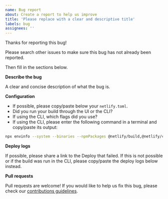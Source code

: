 ```yaml
---
name: Bug report
about: Create a report to help us improve
title: 'Please replace with a clear and descriptive title'
labels: bug
assignees: ''
---
```


Thanks for reporting this bug!

Please search other issues to make sure this bug has not already been reported.

Then fill in the sections below.

**Describe the bug**

A clear and concise description of what the bug is.

**Configuration**

- If possible, please copy/paste below your `netlify.toml`.
- Did you run your build through the UI or the CLI?
- If using the CLI, which flags did you use?
- If using the CLI, please enter the following command in a terminal and copy/paste its output:

```bash
npx envinfo --system --binaries --npmPackages @netlify/build,@netlify/config,@netlify/git-utils,@netlify/cache-utils,@netlify/functions-utils,@netlify/run-utils,netlify-cli
```

**Deploy logs**

If possible, please share a link to the Deploy that failed. If this is not possible or if the build was run in the CLI,
please copy/paste the deploy logs below instead.

**Pull requests**

Pull requests are welcome! If you would like to help us fix this bug, please check our
[contributions guidelines](../blob/master/CONTRIBUTING.md).
